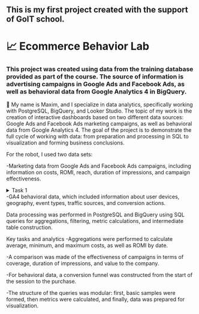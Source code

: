 ## This is my first project created with the support of GoIT school.

# :chart_with_upwards_trend: Ecommerce Behavior Lab

### This project was created using data from the training database provided as part of the course. The source of information is advertising campaigns in Google Ads and Facebook Ads, as well as behavioral data from Google Analytics 4 in BigQuery. 

:raising_hand: My name is Maxim, and I specialize in data analytics, specifically working with PostgreSQL, BigQuery, and Looker Studio.
 The topic of my work is the creation of interactive dashboards based on two different data sources: Google Ads and Facebook Ads marketing campaigns, as well as behavioral data from Google Analytics 4. The goal of the project is to demonstrate the full cycle of working with data: from preparation and processing in SQL to visualization and forming business conclusions.
 
For the robot, I used two data sets:

-Marketing data from Google Ads and Facebook Ads campaigns, including information on costs, ROMI, reach, duration of impressions, and campaign effectiveness.
<details>
<summary>Task 1</summary>
  `with ads as (
select ad_date
      , 'Facebook' as media_source
      , coalesce(spend,0) as spend
  from facebook_ads_basic_daily
 union all
select ad_date
      , 'Google' as media_source
      , coalesce(spend,0) as spend
  from google_ads_basic_daily
  )
select ad_date
     , media_source
     , ROUND(AVG(spend),2) as avg_spend, ROUND(MAX(spend),2) as max_spend, ROUND(MIN(spend),2) as min_spend
  from ads
 group by ad_date, media_source`
</details>
-GA4 behavioral data, which included information about user devices, geography, event types, traffic sources, and conversion actions.

Data processing was performed in PostgreSQL and BigQuery using SQL queries for aggregations, filtering, metric calculations, and intermediate table construction.

Key tasks and analytics
 -Aggregations were performed to calculate average, minimum, and maximum costs, as well as ROMI by date.
 
 -A comparison was made of the effectiveness of campaigns in terms of coverage, duration of impressions, and value to the company.
 
 -For behavioral data, a conversion funnel was constructed from the start of the session to the purchase.
 
 -The structure of the queries was modular: first, basic samples were formed, then metrics were calculated, and finally, data was prepared for visualization.
